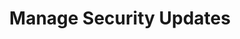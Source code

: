 ---
sidebar_position: 1
title: "Manage Security Updates"
sidebar_label: "Manage Security Updates"
description: "Handle security updates in Alpine Linux - install security patches, manage update schedules, prioritize security updates, and maintain system security."
keywords:
  - "alpine security updates"
  - "security patches"
  - "update management"
  - "patch management"
  - "system security"
tags:
  - alpine
  - security-updates
  - security-patches
  - update-management
  - security
slug: /linux/alpine/security/security-updates/manage-security-updates
---